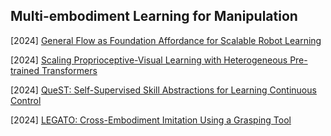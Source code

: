 ## Multi-embodiment Learning for Manipulation

[2024] [General Flow as Foundation Affordance for Scalable Robot Learning](https://arxiv.org/abs/2401.11439)

[2024] [Scaling Proprioceptive-Visual Learning with Heterogeneous Pre-trained Transformers](https://arxiv.org/abs/2409.20537)

[2024] [QueST: Self-Supervised Skill Abstractions for Learning Continuous Control](https://arxiv.org/abs/2407.15840)

[2024] [LEGATO: Cross-Embodiment Imitation Using a Grasping Tool](https://arxiv.org/abs/2411.03682)
